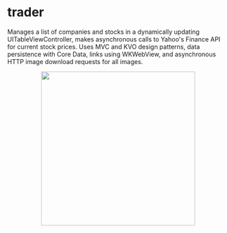 # trader
Manages a list of companies and stocks in a dynamically updating UITableViewController, makes asynchronous calls to Yahoo's Finance API for current stock prices. Uses MVC and KVO design patterns, data persistence with Core Data, links using WKWebView, and asynchronous HTTP image download requests for all images.
<p align="center">
<img src ="https://cloud.githubusercontent.com/assets/15159970/20374280/840403ae-ac45-11e6-8a7d-0a18cfc0766b.gif" 
width ="350"/>
<p/>
